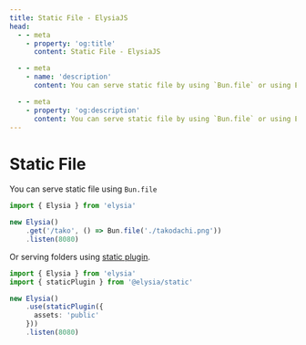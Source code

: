 ```yaml
---
title: Static File - ElysiaJS
head:
  - - meta
    - property: 'og:title'
      content: Static File - ElysiaJS

  - - meta
    - name: 'description'
      content: You can serve static file by using `Bun.file` or using Elysia Static Plugin (@elysiajs/static) for serving file from the folders recursively, or set custom config to include or exclude the files

  - - meta
    - property: 'og:description'
      content: You can serve static file by using `Bun.file` or using Elysia Static Plugin (@elysiajs/static) for serving file from the folders recursively, or set custom config to include or exclude the files
---
```


# Static File
You can serve static file using `Bun.file`
```typescript
import { Elysia } from 'elysia'

new Elysia()
    .get('/tako', () => Bun.file('./takodachi.png'))
    .listen(8080)
```

Or serving folders using [static plugin](/plugins/static).
```typescript
import { Elysia } from 'elysia'
import { staticPlugin } from '@elysia/static'

new Elysia()
    .use(staticPlugin({
      assets: 'public'
    }))
    .listen(8080)
```
